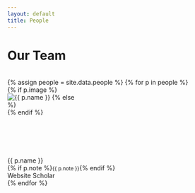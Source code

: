 ```yaml
---
layout: default
title: People
---
```


# Our Team
<br>
<style>
  /* Square avatar box */
  .avatar-wrap { width: 160px; height: 160px; }
  /* Ensure images fill the square nicely */
  .of-cover { object-fit: cover; }
  /* Placeholder look (auto-adapts to light/dark via Bootstrap vars) */
  .avatar-placeholder {
    background: var(--bs-secondary-bg);
    color: var(--bs-secondary-color);
    font-size: 64px;
  }
</style>

<div class="container px-0">
  <div class="row g-4 row-cols-2 row-cols-sm-3 row-cols-md-4">
    {% assign people = site.data.people %}
    {% for p in people %}
    <div class="col">
      <div class="card h-100 text-center border-0">
        <!-- Avatar -->
        <div class="mx-auto avatar-wrap rounded-3 overflow-hidden">
          {% if p.image %}
            <img src="{{ p.image }}" alt="{{ p.name }}" class="w-100 h-100 of-cover">
          {% else %}
            <div class="avatar-placeholder d-flex align-items-center justify-content-center w-100 h-100">
              <i class="bi bi-person-square"></i>
            </div>
          {% endif %}
        </div>
        <!-- Name + role -->
        <div class="card-body p-2">
          <div class="fw-semibold">{{ p.name }}</div>
          {% if p.note %}<small>{{ p.note }}</small>{% endif %}
        </div>
        <!-- Links -->
        <div class="card-footer bg-transparent border-0 pt-0 pb-3">
          <div class="d-flex justify-content-center gap-1 small">
          	<i class="bi bi-globe"></i>
            <a
              class="{% if p.website %}link-underline link-underline-opacity-1{% else %}disabled text-secondary text-decoration-none{% endif %}"
              {% if p.website %}href="{{ p.website }}"{% else %}tabindex="-1" aria-disabled="true"{% endif %}>
              Website
            </a>
            <i class="bi bi-mortarboard me-1"></i>
            <a
              class="{% if p.scholar %}link-underline link-underline-opacity-1{% else %}disabled text-secondary text-decoration-none{% endif %}"
              {% if p.scholar %}href="{{ p.scholar }}"{% else %}tabindex="-1" aria-disabled="true"{% endif %}>
              Scholar
            </a>
          </div>
        </div>
      </div>
    </div>
    {% endfor %}
  </div>
</div>